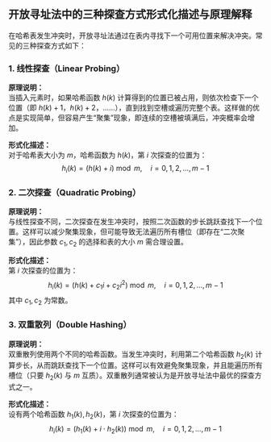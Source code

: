 ## 开放寻址法中的三种探查方式形式化描述与原理解释

在哈希表发生冲突时，开放寻址法通过在表内寻找下一个可用位置来解决冲突。常见的三种探查方式如下：

### 1. 线性探查（Linear Probing）

**原理说明：**  
当插入元素时，如果哈希函数 $h(k)$ 计算得到的位置已被占用，则依次检查下一个位置（即 $h(k)+1$，$h(k)+2$，……），直到找到空槽或遍历完整个表。这样做的优点是实现简单，但容易产生“聚集”现象，即连续的空槽被填满后，冲突概率会增加。

**形式化描述：**  
对于哈希表大小为 $m$，哈希函数为 $h(k)$，第 $i$ 次探查的位置为：
$$
h_i(k) = (h(k) + i) \bmod m,\quad i = 0, 1, 2, \ldots, m-1
$$

### 2. 二次探查（Quadratic Probing）

**原理说明：**  
与线性探查不同，二次探查在发生冲突时，按照二次函数的步长跳跃查找下一个位置。这样可以减少聚集现象，但可能导致无法遍历所有槽位（即存在“二次聚集”），因此参数 $c_1, c_2$ 的选择和表的大小 $m$ 需合理设置。

**形式化描述：**  
第 $i$ 次探查的位置为：
$$
h_i(k) = (h(k) + c_1 i + c_2 i^2) \bmod m,\quad i = 0, 1, 2, \ldots, m-1
$$
其中 $c_1, c_2$ 为常数。

### 3. 双重散列（Double Hashing）

**原理说明：**  
双重散列使用两个不同的哈希函数。当发生冲突时，利用第二个哈希函数 $h_2(k)$ 计算步长，从而跳跃查找下一个位置。这样可以有效避免聚集现象，并且能遍历所有槽位（只要 $h_2(k)$ 与 $m$ 互质）。双重散列通常被认为是开放寻址法中最优的探查方式之一。

**形式化描述：**  
设有两个哈希函数 $h_1(k), h_2(k)$，第 $i$ 次探查的位置为：
$$
h_i(k) = (h_1(k) + i \cdot h_2(k)) \bmod m,\quad i = 0, 1, 2, \ldots, m-1
$$